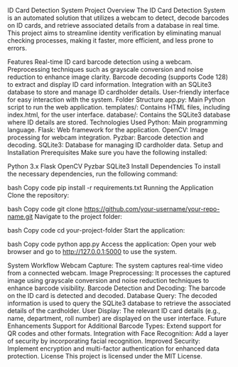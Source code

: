 ID Card Detection System
Project Overview
The ID Card Detection System is an automated solution that utilizes a webcam to detect, decode barcodes on ID cards, and retrieve associated details from a database in real time. This project aims to streamline identity verification by eliminating manual checking processes, making it faster, more efficient, and less prone to errors.

Features
Real-time ID card barcode detection using a webcam.
Preprocessing techniques such as grayscale conversion and noise reduction to enhance image clarity.
Barcode decoding (supports Code 128) to extract and display ID card information.
Integration with an SQLite3 database to store and manage ID cardholder details.
User-friendly interface for easy interaction with the system.
Folder Structure
app.py: Main Python script to run the web application.
templates/: Contains HTML files, including index.html, for the user interface.
database/: Contains the SQLite3 database where ID details are stored.
Technologies Used
Python: Main programming language.
Flask: Web framework for the application.
OpenCV: Image processing for webcam integration.
Pyzbar: Barcode detection and decoding.
SQLite3: Database for managing ID cardholder data.
Setup and Installation
Prerequisites
Make sure you have the following installed:

Python 3.x
Flask
OpenCV
Pyzbar
SQLite3
Install Dependencies
To install the necessary dependencies, run the following command:

bash
Copy code
pip install -r requirements.txt
Running the Application
Clone the repository:

bash
Copy code
git clone https://github.com/your-username/your-repo-name.git
Navigate to the project folder:

bash
Copy code
cd your-project-folder
Start the application:

bash
Copy code
python app.py
Access the application: Open your web browser and go to http://127.0.0.1:5000 to use the system.

System Workflow
Webcam Capture: The system captures real-time video from a connected webcam.
Image Preprocessing: It processes the captured image using grayscale conversion and noise reduction techniques to enhance barcode visibility.
Barcode Detection and Decoding: The barcode on the ID card is detected and decoded.
Database Query: The decoded information is used to query the SQLite3 database to retrieve the associated details of the cardholder.
User Display: The relevant ID card details (e.g., name, department, roll number) are displayed on the user interface.
Future Enhancements
Support for Additional Barcode Types: Extend support for QR codes and other formats.
Integration with Face Recognition: Add a layer of security by incorporating facial recognition.
Improved Security: Implement encryption and multi-factor authentication for enhanced data protection.
License
This project is licensed under the MIT License.

